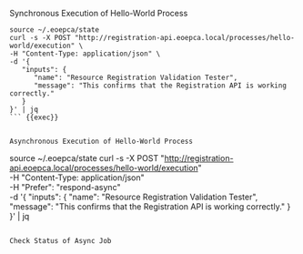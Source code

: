 Synchronous Execution of Hello-World Process

```
source ~/.eoepca/state
curl -s -X POST "http://registration-api.eoepca.local/processes/hello-world/execution" \
-H "Content-Type: application/json" \
-d '{
   "inputs": {
      "name": "Resource Registration Validation Tester",
      "message": "This confirms that the Registration API is working correctly."
   }
}' | jq
``` {{exec}}


Asynchronous Execution of Hello-World Process

```
source ~/.eoepca/state
curl -s -X POST "http://registration-api.eoepca.local/processes/hello-world/execution" \
-H "Content-Type: application/json" \
-H "Prefer": "respond-async" \
-d '{
   "inputs": {
      "name": "Resource Registration Validation Tester",
      "message": "This confirms that the Registration API is working correctly."
   }
}' | jq
``` {{exec}}

Check Status of Async Job


